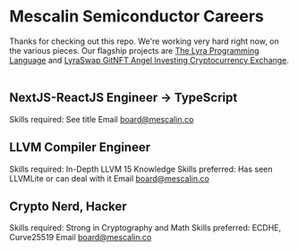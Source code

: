 # Mescalin Semiconductor Careers

Thanks for checking out this repo. We're working very hard right now, on the various pieces. Our flagship projects are [The Lyra Programming Language](https://github.com/mescalinsemi/lyra-lang) and [LyraSwap GitNFT Angel Investing Cryptocurrency Exchange](https://lyraswap.com).<br >
<br/>

## NextJS-ReactJS Engineer -> TypeScript
Skills required: See title
Email board@mescalin.co

## LLVM Compiler Engineer
Skills required: In-Depth LLVM 15 Knowledge
Skills preferred: Has seen LLVMLite or can deal with it
Email board@mescalin.co

## Crypto Nerd, Hacker
Skills required: Strong in Cryptography and Math
Skills preferred: ECDHE, Curve25519
Email board@mescalin.co
